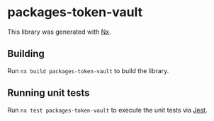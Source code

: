 # packages-token-vault

This library was generated with [Nx](https://nx.dev).

## Building

Run `nx build packages-token-vault` to build the library.

## Running unit tests

Run `nx test packages-token-vault` to execute the unit tests via [Jest](https://jestjs.io).
